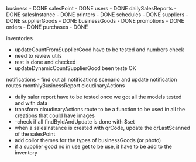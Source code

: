 business - DONE
salesPoint - DONE
users - DONE
dailySalesReports - DONE
salesInstance - DONE
printers - DONE
schedules - DONE
suppliers - DONE
supplierGoods - DONE
businessGoods - DONE
promotions - DONE
orders - DONE
purchases - DONE

inventories
- updateCountFromSupplierGood have to be tested and numbers check
- need to review utils
- rest is done and checked
- updateDynamicCountSupplierGood been teste OK

notifications - find out all notifications scenario and update notification routes
monthlyBusinessReport
cloudinaryActions

- daily saler report have to be tested once we got all the models tested and with data
- transform cloudinaryActions route to be a function to be used in all the creations that could have images
- -check if all findByIdAndUpdate is done with $set
- when a salesInstance is created with qrCode, update the qrLastScanned of the salesPoint
- add collor themes for the types of businessGoods (or photo)
- if a supplier good no in use get to be use, it have to be add to the inventory